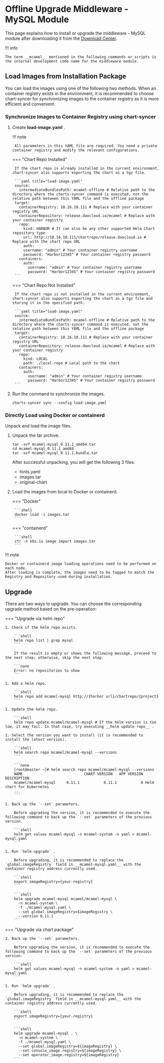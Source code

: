 # Offline Upgrade Middleware - MySQL Module

This page explains how to install or upgrade the middleware - MySQL module after downloading it from the [Download Center](../../../download/index.md).

!!! info

    The term __mcamel__ mentioned in the following commands or scripts is the internal development code name for the middleware module.

## Load Images from Installation Package

You can load the images using one of the following two methods. When an container registry exists in the environment, it is recommended to choose chart-syncer for synchronizing images to the container registry as it is more efficient and convenient.

### Synchronize Images to Container Registry using chart-syncer

1. Create __load-image.yaml__ .

    !!! note

        All parameters in this YAML file are required. You need a private container registry and modify the relevant configurations.

    === "Chart Repo Installed"

        If the chart repo is already installed in the current environment, chart-syncer also supports exporting the chart as a tgz file.

        ```yaml title="load-image.yaml"
        source:
          intermediateBundlesPath: mcamel-offline # Relative path to the directory where the charts-syncer command is executed, not the relative path between this YAML file and the offline package
        target:
          containerRegistry: 10.16.10.111 # Replace with your container registry URL
          containerRepository: release.daocloud.io/mcamel # Replace with your container registry
          repo:
            kind: HARBOR # It can also be any other supported Helm Chart repository type
            url: http://10.16.10.111/chartrepo/release.daocloud.io # Replace with the chart repo URL
            auth:
            username: "admin" # Your container registry username
            password: "Harbor12345" # Your container registry password
          containers:
            auth:
              username: "admin" # Your container registry username
              password: "Harbor12345" # Your container registry password
        ```

    === "Chart Repo Not Installed"

        If the chart repo is not installed in the current environment, chart-syncer also supports exporting the chart as a tgz file and storing it in the specified path.

        ```yaml title="load-image.yaml"
        source:
          intermediateBundlesPath: mcamel-offline # Relative path to the directory where the charts-syncer command is executed, not the relative path between this YAML file and the offline package
        target:
          containerRegistry: 10.16.10.111 # Replace with your container registry URL
          containerRepository: release.daocloud.io/mcamel # Replace with your container registry
          repo:
            kind: LOCAL
            path: ./local-repo # Local path to the chart
          containers:
            auth:
              username: "admin" # Your container registry username
              password: "Harbor12345" # Your container registry password
        ```

1. Run the command to synchronize the images.

    ```shell
    charts-syncer sync --config load-image.yaml
    ```

### Directly Load using Docker or containerd

Unpack and load the image files.

1. Unpack the tar archive.

    ```shell
    tar -xvf mcamel-mysql_0.11.1_amd64.tar
    cd mcamel-mysql_0.11.1_amd64
    tar -xvf mcamel-mysql_0.11.1.bundle.tar
    ```

    After successful unpacking, you will get the following 3 files:

    - hints.yaml
    - images.tar
    - original-chart

2. Load the images from local to Docker or containerd.

    === "Docker"

        ```shell
        docker load -i images.tar
        ```

    === "containerd"

        ```shell
        ctr -n k8s.io image import images.tar
        ```

!!! note

    Docker or containerd image loading operations need to be performed on each node.
    After loading is complete, the images need to be tagged to match the Registry and Repository used during installation.

## Upgrade

There are two ways to upgrade. You can choose the corresponding upgrade method based on the pre-operation:

=== "Upgrade via helm repo"

    1. Check if the helm repo exists.

        ```shell
        helm repo list | grep mysql
        ```

        If the result is empty or shows the following message, proceed to the next step; otherwise, skip the next step.

        ```none
        Error: no repositories to show
        ```

    1. Add a helm repo.

        ```shell
        helm repo add mcamel-mysql http://{harbor url}/chartrepo/{project}
        ```

    1. Update the helm repo.

        ```shell
        helm repo update mcamel/mcamel-mysql # If the helm version is too low, it may fail. In that case, try executing __helm update repo__ .

    1. Select the version you want to install (it is recommended to install the latest version).

        ```shell
        helm search repo mcamel/mcamel-mysql --versions
        ```

        ```none
        [root@master ~]# helm search repo mcamel/mcamel-mysql --versions
        NAME                            CHART VERSION   APP VERSION     DESCRIPTION               
        mcamel/mcamel-mysql     0.11.1           0.11.1           A Helm chart for Kubernetes
        ...
        ```

    1. Back up the `--set` parameters.

        Before upgrading the version, it is recommended to execute the following command to back up the `--set` parameters of the previous version.

        ```shell
        helm get values mcamel-mysql -n mcamel-system -o yaml > mcamel-mysql.yaml
        ```

    1. Run `helm upgrade` .

        Before upgrading, it is recommended to replace the  `global.imageRegistry` field in __mcamel-mysql.yaml__ with the container registry address currently used.

        ```shell
        export imageRegistry={your-registry}
        ```

        ```shell
        helm upgrade mcamel-mysql mcamel/mcamel-mysql \
          -n mcamel-system \
          -f ./mcamel-mysql.yaml \
          --set global.imageRegistry=$imageRegistry \
          --version 0.11.1
        ```


=== "Upgrade via chart package"

    1. Back up the `--set` parameters.

        Before upgrading the version, it is recommended to execute the following command to back up the `--set` parameters of the previous version.

        ```shell
        helm get values mcamel-mysql -n mcamel-system -o yaml > mcamel-mysql.yaml
        ```

    1. Run `helm upgrade` .

        Before upgrading, it is recommended to replace the  `global.imageRegistry` field in __mcamel-mysql.yaml__ with the container registry address currently used.

        ```shell
        export imageRegistry={your-registry}
        ```

        ```shell
        helm upgrade mcamel-mysql . \
          -n mcamel-system \
          -f ./mcamel-mysql.yaml \
          --set global.imageRegistry=${imageRegistry} \
          --set console_image.registry=${imageRegistry} \ 
          --set operator_image.registry=${imageRegistry}
        ```
